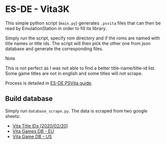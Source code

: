 # ES-DE - Vita3K
This simple python script (`main.py`) generates `.psvita` files that can then be read by EmulationStation in order to fill its library.

Simply run the script, specify rom directory and if the roms are named with title names or title ids. The script will then pick the other one from json database and generate the corresponding files.

> [!Note]
> This is not perfect as I was not able to find a better title-name/title-id list. Some game titles are not in english and some titles will not scrape.

Process is detailed in [ES-DE PSVita guide](https://gitlab.com/es-de/emulationstation-de/-/blob/master/USERGUIDE.md#sony-playstation-vita).

## Build database
Simply run `database_scrape.py`. The data is scraped from two google sheets:
- [Vita Title IDs (2020/02/20)](https://docs.google.com/spreadsheets/d/1muoSZ-ZyJfyb1D5Sd26ZRr2cwDyFmPz5aLyFFe9JELQ/edit)
- [Vita Games DB - EU](https://docs.google.com/spreadsheets/d/1SvfQrAavckZH9fBCo48bpfIx3jWpMDUOCPnDWMekMBg/edit)
- [Vita Game DB - US](https://docs.google.com/spreadsheets/d/18vnzs4VnqKlqqIgHXenqQjMq2ygMUnfc28WKSYC7-vo/edit)